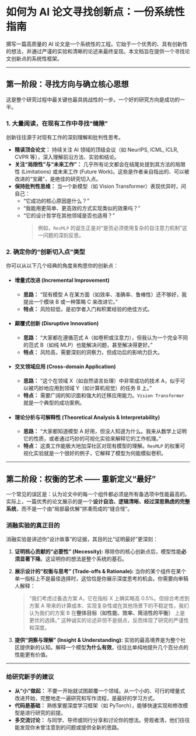 # 如何为 AI 论文寻找创新点：一份系统性指南

撰写一篇高质量的 AI 论文是一个系统性的工程。它始于一个优秀的、具有创新性的想法，并通过严谨的实验和清晰的论述来最终呈现。本文档旨在提供一个寻找论文创新点的系统性框架。

---

## 第一阶段：寻找方向与确立核心思想

这是整个研究过程中最关键也最具挑战性的一步。一个好的研究方向是成功的一半。

### 1. 大量阅读，在现有工作中寻找“缝隙”

创新往往源于对现有工作的深刻理解和批判性思考。

* **精读顶会论文：** 持续关注 AI 领域的顶级会议（如 NeurIPS, ICML, ICLR, CVPR 等），深入理解前沿方法、实验和结论。
* **关注“局限性”与“未来工作”：** 几乎所有论文都会在结尾处提到其方法的局限性 (Limitations) 或未来工作 (Future Work)。这些是作者亲自指出的、可以被改进的“宝藏”，是绝佳的研究切入点。
* **保持批判性思维：** 当一个新模型（如 Vision Transformer）表现优异时，问自己：
  * “它成功的核心原因是什么？”
  * “我能用更简单、更高效的方式实现类似的效果吗？”
  * “它的设计哲学在其他领域是否也适用？”
    > 例如，`ResMLP` 的诞生正是对“是否必须使用复杂的自注意力机制”这一问题的深刻反思。

### 2. 确定你的“创新切入点”类型

你可以从以下几个经典的角度来构思你的创新点：

* #### 增量式改进 (Incremental Improvement)

  * **思路：** “现有模型 A 在某方面（如效率、准确率、鲁棒性）还不够好，我提出一个模块 B 或一种策略 C 来改进它。”
  * **特点：** 风险较低，是初学者入门和积累经验的绝佳方式。

* #### 颠覆式创新 (Disruptive Innovation)

  * **思路：** “大家都在遵循范式 A（如卷积或注意力），但我认为一个完全不同的范式 B（如纯 MLP）也能解决问题，甚至解决得更好。”
  * **特点：** 风险高，需要深刻的洞察力，但成功后的影响力巨大。

* #### 交叉领域应用 (Cross-domain Application)

  * **思路：** “这个在领域 X（如自然语言处理）中非常成功的技术 A，似乎可以被巧妙地应用到领域 Y（如计算机视觉）的任务 B 上。”
  * **特点：** 需要广阔的知识面和强大的迁移应用能力。`Vision Transformer` 就是一个典型的成功案例。

* #### 理论分析与可解释性 (Theoretical Analysis & Interpretability)

  * **思路：** “大家都知道模型 A 好用，但没人知道为什么。我来从数学上证明它的性质，或者通过巧妙的可视化实验来解释它的工作机理。”
  * **特点：** 这类工作能极大地加深社区对现有模型的理解。`ResMLP` 的权重可视化实验就是一个很好的例子，它解释了模型为何能模拟卷积。

---

## 第二阶段：权衡的艺术 —— 重新定义“最好”

一个常见的误区是：认为论文中的每一个组件都必须是所有备选项中性能最高的。实际上，一篇优秀的论文展示的是一个**设计自洽、逻辑清晰、经过深思熟虑的完整系统**，而不是一个由“局部最优解”拼凑而成的“缝合怪”。

### 消融实验的真正目的

消融实验是讲述你“设计故事”的证据，其目的比“证明最好”更深刻：

1. **证明核心贡献的“必要性” (Necessity):**
    移除你的核心创新点后，模型性能**必须显著下降**。这证明你的想法是整个系统的基石。

2. **展示设计的“权衡与思考” (Trade-offs & Rationale):**
    当你的某个组件在某个单一指标上不是最佳选择时，这恰恰是你展示深度思考的机会。你需要向审稿人解释：
    > “我们考虑过备选方案 A，它在指标 X 上确实略高 0.5%。但综合考虑到方案 A 带来的计算成本、实现复杂性或在其他场景下的不稳定性，我们认为我们的方案 B 在**整体目标（如性能、效率、简洁性的平衡）** 上是更优的选择。”
    这种诚实的论述非但不是弱点，反而体现了研究的严谨性和深度。

3. **提供“洞察与理解” (Insight & Understanding):**
    实验的最高境界是为整个社区提供新的认知。解释一个模型**为什么有效**，往往比单纯地提升几个百分点的性能更有价值。

---

### 给研究新手的建议

* **从“小”做起：** 不要一开始就试图颠覆一个领域。从一个小的、可行的增量式改进开始，完整地走一遍研究和写作流程，是最好的学习方式。
* **代码是基础：** 熟练掌握深度学习框架（如 PyTorch），能够快速实现和修改模型是进行研究的前提。
* **多交流讨论：** 与同学、导师或同行分享和讨论你的想法。旁观者清，他们往往能发现你未曾注意到的问题或提供全新的思路。
